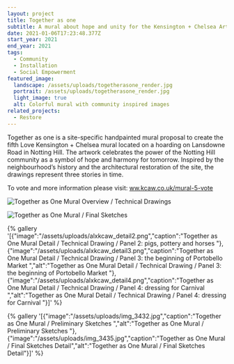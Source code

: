 ```yaml
---
layout: project
title: Together as one
subtitle: A mural about hope and unity for the Kensington + Chelsea Art Week
date: 2021-01-06T17:23:48.377Z
start_year: 2021
end_year: 2021
tags:
  - Community
  - Installation
  - Social Empowerment
featured_image:
  landscape: /assets/uploads/togetherasone_render.jpg
  portrait: /assets/uploads/togetherasone_render.jpg
  light_image: true
  alt: Colorful mural with community inspired images
related_projects:
  - Restore
---
```

Together as one is a site-specific handpainted mural proposal to create the fifth Love Kensington + Chelsea mural located on a hoarding on Lansdowne Road in Notting Hill. The artwork celebrates the power of the Notting Hill community as a symbol of hope and harmony for tomorrow. Inspired by the neighbourhood’s history and the architectural restoration of the site, the drawings represent three stories in time. 

To vote and more information please visit: [ww.kcaw.co.uk/mural-5-vote](https://www.kcaw.co.uk/mural-5-vote)

![Together as One Mural Overview  / Technical Drawings](/assets/uploads/alxkcaw_full.jpg "Together as One Mural Overview  / Technical Drawings")

![Together as One Mural / Final Sketches](/assets/uploads/img_3446.jpg "Together as One Mural / Final Sketches")

{% gallery '[{"image":"/assets/uploads/alxkcaw_detail2.png","caption":"Together as One Mural Detail  / Technical Drawing / Panel 2: pigs, pottery and horses "},{"image":"/assets/uploads/alxkcaw_detail3.png","caption":"Together as One Mural Detail  / Technical Drawing / Panel 3: the beginning of Portobello Market ","alt":"Together as One Mural Detail  / Technical Drawing / Panel 3: the beginning of Portobello Market "},{"image":"/assets/uploads/alxkcaw_detail4.png","caption":"Together as One Mural Detail  / Technical Drawing / Panel 4: dressing for Carnival ","alt":"Together as One Mural Detail  / Technical Drawing / Panel 4: dressing for Carnival "}]' %}

{% gallery '[{"image":"/assets/uploads/img_3432.jpg","caption":"Together as One Mural / Preliminary Sketches ","alt":"Together as One Mural / Preliminary Sketches "},{"image":"/assets/uploads/img_3435.jpg","caption":"Together as One Mural / Final Sketches Detail","alt":"Together as One Mural / Final Sketches Detail"}]' %}